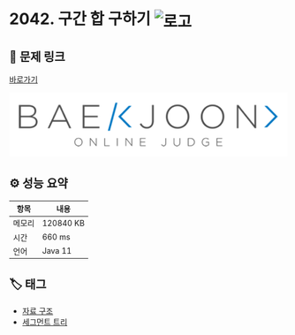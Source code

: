 # 2042. 구간 합 구하기 <img src="https://d2gd6pc034wcta.cloudfront.net/tier/15.svg" alt="로고" height="32" style="vertical-align: middle;" />

## 🔗 문제 링크

[바로가기](https://www.acmicpc.net/problem/2042)

![백준 로고](../../images/boj.png)

## ⚙️ 성능 요약

| 항목   | 내용      |
| ------ | --------- |
| 메모리 | 120840 KB |
| 시간   | 660 ms    |
| 언어   | Java 11   |

## 🏷️ 태그

- [자료 구조](https://www.acmicpc.net/problemset?sort=ac_desc&algo=175)
- [세그먼트 트리](https://www.acmicpc.net/problemset?sort=ac_desc&algo=65)

